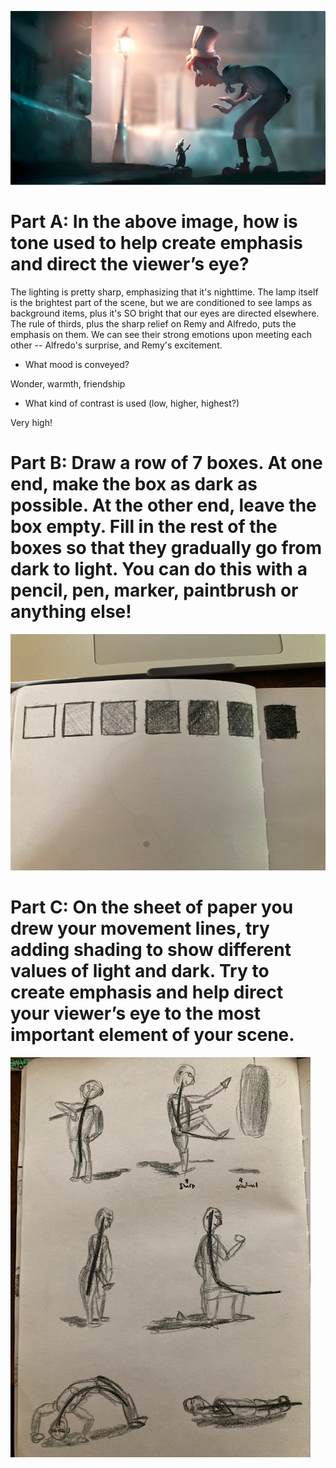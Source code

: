 ![remy_meets_nerdy_dude](https://github.com/MasqueradeOfSilence/pixar-in-a-box/blob/main/storytelling/visual_language/mr_rat.png?raw=true)

# Part A: In the above image, how is tone used to help create emphasis and direct the viewer’s eye?

The lighting is pretty sharp, emphasizing that it's nighttime. The lamp itself is the brightest part of the scene, but we are conditioned to see lamps as background items, plus it's SO bright that our eyes are directed elsewhere. The rule of thirds, plus the sharp relief on Remy and Alfredo, puts the emphasis on them. We can see their strong emotions upon meeting each other -- Alfredo's surprise, and Remy's excitement. 

- What mood is conveyed?

Wonder, warmth, friendship

- What kind of contrast is used (low, higher, highest?)

Very high! 

# Part B: Draw a row of 7 boxes. At one end, make the box as dark as possible. At the other end, leave the box empty. Fill in the rest of the boxes so that they gradually go from dark to light. You can do this with a pencil, pen, marker, paintbrush or anything else!

![values](https://github.com/MasqueradeOfSilence/pixar-in-a-box/blob/main/storytelling/visual_language/IMG_5682-2.jpg?raw=true)

# Part C: On the sheet of paper you drew your movement lines, try adding shading to show different values of light and dark. Try to create emphasis and help direct your viewer’s eye to the most important element of your scene.

![shading](https://github.com/MasqueradeOfSilence/pixar-in-a-box/blob/main/storytelling/visual_language/IMG_5756.jpg?raw=true)
